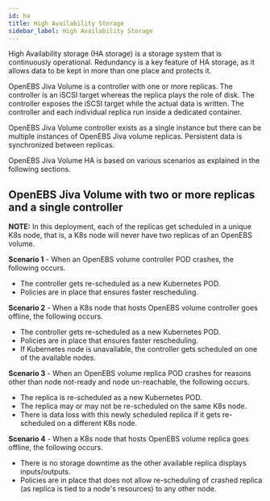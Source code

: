 ```yaml
---
id: ha
title: High Availability Storage
sidebar_label: High Availability Storage
---
```




High Availability storage (HA storage) is a storage system that is continuously operational. Redundancy is a key feature of HA storage, as it allows data to be kept in more than one place and protects it.

OpenEBS Jiva Volume is a controller with one or more replicas. The controller is an iSCSI target whereas the replica plays the role of disk. The controller exposes the iSCSI target while the actual data is written. The controller and each individual replica run inside a dedicated container.

OpenEBS Jiva Volume controller exists as a single instance but there can be multiple instances of OpenEBS Jiva volume replicas. Persistent data is synchronized between replicas.

OpenEBS Jiva Volume HA is based on various scenarios as explained in the following sections.

OpenEBS Jiva Volume with two or more replicas and a single controller
---------------------------------------------------------------------

**NOTE:** In this deployment, each of the replicas get scheduled in a unique K8s node, that is, a K8s node will never have two replicas of an OpenEBS volume.

**Scenario 1** - When an OpenEBS volume controller POD crashes, the following occurs.

-   The controller gets re-scheduled as a new Kubernetes POD.
-   Policies are in place that ensures faster rescheduling.

**Scenario 2** - When a K8s node that hosts OpenEBS volume controller goes offline, the following occurs.

-   The controller gets re-scheduled as a new Kubernetes POD.
-   Policies are in place that ensures faster rescheduling.
-   If Kubernetes node is unavailable, the controller gets scheduled on one of the available nodes.

**Scenario 3** - When an OpenEBS volume replica POD crashes for reasons other than node not-ready and node un-reachable, the following occurs.

-   The replica is re-scheduled as a new Kubernetes POD.
-   The replica may or may not be re-scheduled on the same K8s node.
-   There is data loss with this newly scheduled replica if it gets re-scheduled on a different K8s node.

**Scenario 4** - When a K8s node that hosts OpenEBS volume replica goes offline, the following occurs.

-   There is no storage downtime as the other available replica displays inputs/outputs.
-   Policies are in place that does not allow re-scheduling of crashed replica (as replica is tied to a node's resources) to any other node.


<!-- Hotjar Tracking Code for https://docs.openebs.io -->
<script>
  

```
   (function(h,o,t,j,a,r){
   h.hj=h.hj||function(){(h.hj.q=h.hj.q||[]).push(arguments)};
   h._hjSettings={hjid:785693,hjsv:6};
   a=o.getElementsByTagName('head')[0];
   r=o.createElement('script');r.async=1;
   r.src=t+h._hjSettings.hjid+j+h._hjSettings.hjsv;
   a.appendChild(r);
   })(window,document,'https://static.hotjar.com/c/hotjar-','.js?sv=');
```

 
</script>